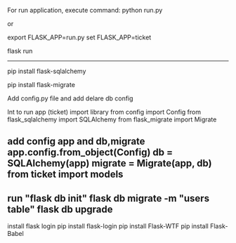 For run application, execute command:
python run.py

or

export FLASK_APP=run.py
set FLASK_APP=ticket

flask run

---
pip install flask-sqlalchemy

pip install flask-migrate

Add config.py file and add delare db config

Int to run app (ticket) import library
from config import Config
from flask_sqlalchemy import SQLAlchemy
from flask_migrate import Migrate

add config app and db,migrate 
app.config.from_object(Config)
db = SQLAlchemy(app)
migrate = Migrate(app, db)
from ticket import models
---
run "flask db init"
flask db migrate -m "users table"
flask db upgrade
---
install flask login 
pip install flask-login
pip install Flask-WTF
pip install Flask-Babel

